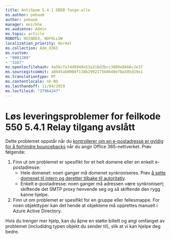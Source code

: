 ```yaml
---
title: AntiSpam 5.4.1 DBEB fange-alle
ms.author: pebaum
author: pebaum
manager: mnirkhe
ms.audience: Admin
ms.topic: article
ROBOTS: NOINDEX, NOFOLLOW
localization_priority: Normal
ms.collection: Adm_O365
ms.custom:
- "9001209"
- "3167"
ms.openlocfilehash: 4a56cfe74d8940e53a316d3bcc3809e8666c2e37
ms.sourcegitcommit: a8945ab0008f138b2992175b0640e78a505d29e1
ms.translationtype: MT
ms.contentlocale: nb-NO
ms.lasthandoff: 11/04/2019
ms.locfileid: "37964247"
---
```

# <a name="fix-delivery-issues-for-error-code-550-541-relay-access-denied"></a>Løs leveringsproblemer for feilkode 550 5.4.1 Relay tilgang avslått

Dette problemet oppstår når du [kontrollerer om en e-postadresse er gyldig for å forhindre bouncebacks](https://docs.microsoft.com/exchange/mail-flow-best-practices/use-directory-based-edge-blocking) når du angir Office 365-nettverket. Prøv følgende:

1. Finn ut om problemet er spesifikt for et helt domene eller en enkelt e-postadresse:
    - Hele domenet: noen ganger må domenet synkroniseres. Prøv [å sette domenet til intern og deretter tilbake til autoritativ](https://docs.microsoft.com/exchange/mail-flow-best-practices/manage-accepted-domains/manage-accepted-domains).
     - Enkelt e-postadresse: noen ganger må adressen være synkronisert; skiftende det SMTP proxy henvende seg og så skiftende den rygg kanne hjelpe.
2. Finn ut om problemet er spesifikt for en gruppe eller fellesmappe. For noen objekttyper kan det hende at objektene må opprettes manuelt i Azure Active Directory.

Hvis du trenger mer hjelp, kan du åpne en støtte billett og angi omfanget av problemet (includidng typen objekt du sender til), slik at vi kan hjelpe deg bedre.